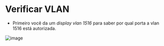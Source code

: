 # Verificar VLAN 

- Primeiro você da um *display vlan 1516* para saber por qual porta a vlan 1516 está autorizada.

![image](https://github.com/user-attachments/assets/80d4d576-646b-4fb1-9aac-c4a4924299da)
